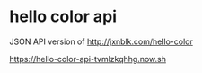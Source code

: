 
# hello color api

JSON API version of http://jxnblk.com/hello-color

https://hello-color-api-tvmlzkqhhg.now.sh

